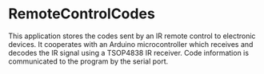 # RemoteControlCodes
This application stores the codes sent by an IR remote control to electronic devices. It cooperates with an Arduino microcontroller which receives and decodes the IR signal using a TSOP4838 IR receiver. Code information is communicated to the program by the serial port.

